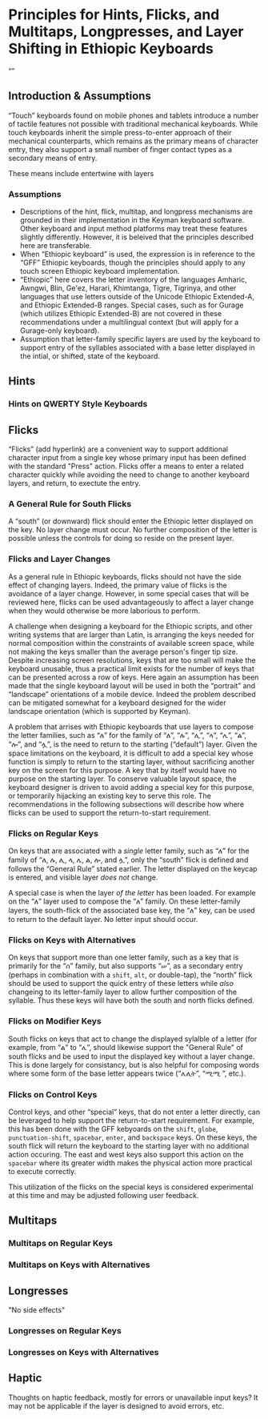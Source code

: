 # Principles for Hints, Flicks, and Multitaps, Longpresses, and Layer Shifting in Ethiopic Keyboards
“”

## Introduction &amp; Assumptions
“Touch” keyboards found on mobile phones and tablets introduce a number of tactile features not possible with
traditional mechanical keyboards.  While touch keyboards inherit the simple press-to-enter approach of
their mechanical counterparts, which remains as the primary means of character entry, they also support a
small number of finger contact types as a secondary means of entry.

These means include
entertwine with layers



### Assumptions
  * Descriptions of the hint, flick, multitap, and longpress mechanisms are grounded in their implementation
    in the Keyman keyboard software.  Other keyboard and input method platforms may treat these features
    slightly differently.  However, it is beleived that the principles described here are transferable.
  * When “Ethiopic keyboard” is used, the expression is in reference to the “GFF” Ethiopic keyboards, though the
principles should apply to any touch screen Ethiopic keyboard implementation.
  * “Ethiopic” here covers the letter inventory of the languages Amharic, Awngwi, Blin, Ge'ez, Harari, Khimtanga,
    Tigre, Tigrinya, and other languages that use letters outside of the Unicode Ethiopic Extended-A, and
    Ethiopic Extended-B ranges. Special cases, such as for Gurage (which utilizes Ethiopic Extended-B) are not
    covered in these recommendations under a multilingual context (but will apply for a Gurage-only keyboard).
  * Assumption that letter-family specific layers are used by the keyboard to support entry of the syllables
    associated with a base letter displayed in the intial, or shifted, state of the keyboard.

## Hints

### Hints on QWERTY Style Keyboards

## Flicks
“Flicks” (add hyperlink) are a convenient way to support additional character input from a single key whose primary
input has been defined with the standard "Press" action. Flicks offer a means to enter a related character quickly
while avoiding the need to change to another keyboard layers, and return, to exectute the entry.

### A General Rule for South Flicks
A “south” (or downward) flick should enter the Ethiopic letter displayed on the key.  No layer change must  occur.
No further composition of the letter is possible unless the controls for doing so reside on the present layer.

### Flicks and Layer Changes
As a general rule in Ethiopic keyboards, flicks should not have the side effect of changing layers. Indeed, the primary value
of flicks is the avoidance of a layer change.  However, in some special cases that will be reviewed here, flicks can be used
advantageously to affect a layer change when they would otherwise be more laborious to perform.

A challenge when designing a keyboard for the Ethiopic scripts, and other writing systems that are larger than Latin, is 
arranging the keys needed for normal composition within the constraints of available screen space, while not making
the keys smaller than the average person's finger tip size. Despite increasing screen resolutions, keys that are too small
will make the keyboard unusable, thus a practical limit exists for the number of keys that can be presented across a row
of keys.  Here again an assumption has been made that the single keyboard layout will be used in both the “portrait”
and “landscape” orientations of a mobile device.  Indeed the problem described can be mitigated somewhat for a keyboard
designed for the wider landscape orientation (which is supported by Keyman).

A problem that arrises with Ethiopic keyboards that use layers to compose the letter families,
such as “ለ” for the family of “ለ”, “ሉ”, “ሊ”, “ላ”, “ሌ”, “ል”, “ሎ”, and “ሏ”, is the need to return to the starting (“default”)
layer. Given the space limitations on the keyboard, it is difficult to add a special key whose function is simply
to return to the starting layer, without sacrificing another key on the screen for this purpose. A key that by itself would
have no purpose on the starting layer. To conserve valuable layout space, the keyboard designer is driven to avoid adding
a special key for this purpose, or temporarily hijacking an existing key to serve this role. The recommendations in the 
following subsections will describe how where flicks can be used to support the return-to-start requirement.

### Flicks on Regular Keys
On keys that are associated with a *single* letter family, such as “ለ” for the family of “ለ, ሉ, ሊ, ላ, ሌ, ል, ሎ, and ሏ”, 
only the “south” flick is defined and follows the “General Rule” stated earlier.  The letter displayed on the keycap
is entered, and visible layer *does not* change.

A special case is when the layer *of the letter* has been loaded. For example on the “ለ” layer used to compose the
“ለ” family. On these letter-family layers, the south-flick of the associated base key, the “ለ” key, can be used to
return to the default layer. No letter input should occur.

### Flicks on Keys with Alternatives
On keys that support more than one letter family, such as a key that is primarily for the “ሰ” family, but also supports
“ሠ”, as a secondary entry (perhaps in combination with a `shift`, `alt`, or double-tap), the “north” flick should
be used to support the quick entry of these letters while *also* changeing to its letter-family layer to allow further
composition of the syllable.  Thus these keys will have both the south and north flicks defined.


### Flicks on Modifier Keys
South flicks on keys that act to change the displayed sylalble of a letter (for example, from “ል” to “ሌ”, should likewise
support the "General Rule" of south flicks and be used to input the displayed key without a layer change.  This
is done largely for consistancy, but is also helpful for composing words where some form of the base letter appears
twice (“ሌሊት”, “ሚሚ ”, etc.).


### Flicks on Control Keys
Control keys, and other “special” keys, that do not enter a letter directly, can be leveraged to help support the
return-to-start requirement. For example, this has been done with the GFF kebyoards on the `shift`, `globe`,
`punctuation-shift`, `spacebar`, `enter`, and `backspace` keys.  On these keys, the south flick will return the keyboard
to the starting layer with no additional action occuring.  The east and west keys also support this action on the
`spacebar` where its greater width makes the physical action more practical to execute correctly.

This utilization of the flicks on the special keys is considered experimental at this time and may be adjusted
following user feedback.


## Multitaps

### Multitaps on Regular Keys

### Multitaps on Keys with Alternatives

## Longresses
"No side effects"

### Longresses on Regular Keys

### Longresses on Keys with Alternatives

## Haptic
Thoughts on haptic feedback, mostly for errors or unavailable input keys?  It may not be applicable if the layer
is designed to avoid errors, etc.
